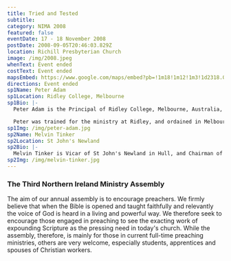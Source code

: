 ```yaml
---
title: Tried and Tested
subtitle:
category: NIMA 2008
featured: false
eventDate: 17 - 18 November 2008
postDate: 2008-09-05T20:46:03.829Z
location: Richill Presbyterian Church
image: /img/2008.jpeg
whenText: Event ended
costText: Event ended
mapsEmbed: https://www.google.com/maps/embed?pb=!1m18!1m12!1m3!1d2318.0010047523247!2d-6.117361399999999!3d54.480564099999995!2m3!1f0!2f0!3f0!3m2!1i1024!2i768!4f13.1!3m3!1m2!1s0x486103191e37a8d1%3A0x2af07ebaec4c8898!2sMaze%20Presbyterian%20Church!5e0!3m2!1sen!2suk!4v1628795706431!5m2!1sen!2suk
directions: Event ended
sp1Name: Peter Adam
sp1Location: Ridley College, Melbourne
sp1Bio: |-
  Peter Adam is the Principal of Ridley College, Melbourne, Australia, where he leads the College, lectures in theology, mentors students, and preaches in Chapel.

  Peter was trained for the ministry at Ridley, and ordained in Melbourne. He has studied in England and lectured at St John's College, Durham, and was minister of St Jude's Carlton in Melbourne for 20 years.
sp1Img: /img/peter-adam.jpg
sp2Name: Melvin Tinker
sp2Location: St John's Newland
sp2Bio: |-
  Melvin Tinker is Vicar of St John's Newland in Hull, and Chairman of the Yorkshire Gospel Partnership and Director of Yorkshire Training. He read Theology at Oxford University following a career as a Biology teacher. He is a former chaplain to Keele University, speaker and writer whose books include: Why do bad things happen to good people?; Alien Nation, Body Beautiful; Road to Reality; Evangelical Concerns; Close Encounters; and Tales of the Unexpected.
sp2Img: /img/melvin-tinker.jpg
---
```


### The Third Northern Ireland Ministry Assembly

The aim of our annual assembly is to encourage preachers. We firmly believe that when the Bible is opened and taught faithfully and relevantly the voice of God is heard in a living and powerful way. We therefore seek to encourage those engaged in preaching to see the exacting work of expounding Scripture as the pressing need in today's church. While the assembly, therefore, is mainly for those in current full-time preaching ministries, others are very welcome, especially students, apprentices and spouses of Christian workers.
